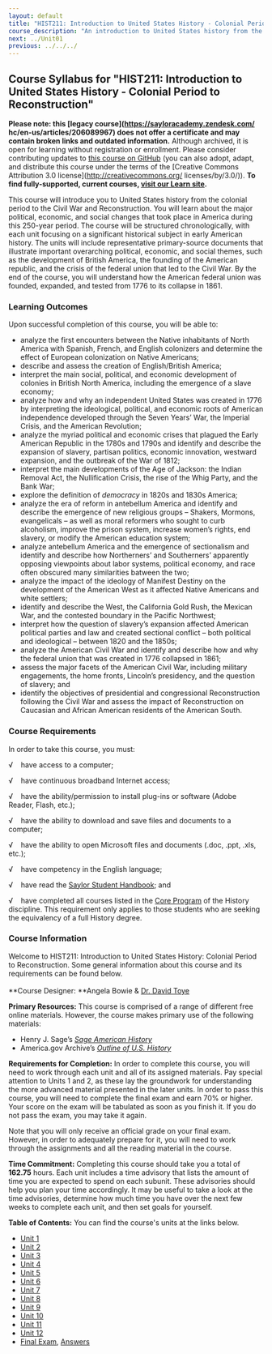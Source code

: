 ```yaml
---
layout: default
title: "HIST211: Introduction to United States History - Colonial Period to Reconstruction"
course_description: "An introduction to United States history from the colonial period to the Civil War and Reconstruction. Focuses on the major political, economic, and social changes that took place in America during this 250-year period."
next: ../Unit01
previous: ../../../
---
```

Course Syllabus for "HIST211: Introduction to United States History - Colonial Period to Reconstruction"
-------------------------------------------------------------------------------------------------------

**Please note: this [legacy course](https://sayloracademy.zendesk.com/
hc/en-us/articles/206089967) does not offer a certificate and may contain 
broken links and outdated information.** Although archived, it is open 
for learning without registration or enrollment. Please consider contributing 
updates to [this course on GitHub](https://github.com/saylordotorg/course_hist211) 
(you can also adopt, adapt, and distribute this course under the terms of 
the [Creative Commons Attribution 3.0 license](http://creativecommons.org/
licenses/by/3.0/)). **To find fully-supported, current courses, [visit our 
Learn site](https://learn.saylor.org).**

This course will introduce you to United States history from the
colonial period to the Civil War and Reconstruction. You will learn
about the major political, economic, and social changes that took place
in America during this 250-year period. The course will be structured
chronologically, with each unit focusing on a significant historical
subject in early American history. The units will include representative
primary-source documents that illustrate important overarching
political, economic, and social themes, such as the development of
British America, the founding of the American republic, and the crisis
of the federal union that led to the Civil War. By the end of the
course, you will understand how the American federal union was founded,
expanded, and tested from 1776 to its collapse in 1861.

### Learning Outcomes

Upon successful completion of this course, you will be able to:  

-   analyze the first encounters between the Native inhabitants of North
    America with Spanish, French, and English colonizers and determine
    the effect of European colonization on Native Americans;
-   describe and assess the creation of English/British America;
-   interpret the main social, political, and economic development of
    colonies in British North America, including the emergence of a
    slave economy;
-   analyze how and why an independent United States was created in 1776
    by interpreting the ideological, political, and economic roots of
    American independence developed through the Seven Years’ War, the
    Imperial Crisis, and the American Revolution;
-   analyze the myriad political and economic crises that plagued the
    Early American Republic in the 1780s and 1790s and identify and
    describe the expansion of slavery, partisan politics, economic
    innovation, westward expansion, and the outbreak of the War of 1812;
-   interpret the main developments of the Age of Jackson: the Indian
    Removal Act, the Nullification Crisis, the rise of the Whig Party,
    and the Bank War;
-   explore the definition of *democracy* in 1820s and 1830s America;
-   analyze the era of reform in antebellum America and identify and
    describe the emergence of new religious groups – Shakers, Mormons,
    evangelicals – as well as moral reformers who sought to curb
    alcoholism, improve the prison system, increase women’s rights, end
    slavery, or modify the American education system;
-   analyze antebellum America and the emergence of sectionalism and
    identify and describe how Northerners’ and Southerners’ apparently
    opposing viewpoints about labor systems, political economy, and race
    often obscured many similarities batween the two;
-   analyze the impact of the ideology of Manifest Destiny on the
    development of the American West as it affected Native Americans and
    white settlers;
-   identify and describe the West, the California Gold Rush, the
    Mexican War, and the contested boundary in the Pacific Northwest;
-   interpret how the question of slavery’s expansion affected American
    political parties and law and created sectional conflict – both
    political and ideological – between 1820 and the 1850s;
-   analyze the American Civil War and identify and describe how and why
    the federal union that was created in 1776 collapsed in 1861;
-   assess the major facets of the American Civil War, including
    military engagements, the home fronts, Lincoln’s presidency, and the
    question of slavery; and
-   identify the objectives of presidential and congressional
    Reconstruction following the Civil War and assess the impact of
    Reconstruction on Caucasian and African American residents of the
    American South.

### Course Requirements

In order to take this course, you must:  
  
 √    have access to a computer;  
  
 √    have continuous broadband Internet access;  
  
 √    have the ability/permission to install plug-ins or software (Adobe
Reader, Flash, etc.);  
  
 √    have the ability to download and save files and documents to a
computer;  
  
 √    have the ability to open Microsoft files and documents (.doc,
.ppt, .xls, etc.);  
  
 √    have competency in the English language;  
  
 √    have read the [Saylor Student
Handbook](http://www.saylor.org/site/wp-content/uploads/2012/05/Saylor-StudentHandbook.pdf);
and  
  
 √    have completed all courses listed in the [Core
Program](http://www.saylor.org/majors/history/) of the History
discipline. This requirement only applies to those students who are
seeking the equivalency of a full History degree.

### Course Information

Welcome to HIST211: Introduction to United States History: Colonial
Period to Reconstruction. Some general information about this course and
its requirements can be found below.  
    
 **Course Designer: **Angela Bowie & [Dr. David
Toye](http://www.saylor.org/faculty-o-t/#DrDavidToye)  
  
 **Primary Resources:** This course is comprised of a range of different
free online materials. However, the course makes primary use of the
following materials:  

-   Henry J. Sage’s *[Sage American
    History](http://sageamericanhistory.net/)*
-   America.gov Archive’s *[Outline of U.S.
    History](http://photos.state.gov/libraries/amgov/30145/publications-english/history_outline.pdf)*

**Requirements for Completion:** In order to complete this course, you
will need to work through each unit and all of its assigned materials.
Pay special attention to Units 1 and 2, as these lay the groundwork for
understanding the more advanced material presented in the later units.
In order to pass this course, you will need to complete the final exam
and earn 70% or higher. Your score on the exam will be tabulated as soon
as you finish it. If you do not pass the exam, you may take it again.  
  
 Note that you will only receive an official grade on your final exam.
However, in order to adequately prepare for it, you will need to work
through the assignments and all the reading material in the course.  
  
 **Time Commitment:** Completing this course should take you a total of
**162.75** hours. Each unit includes a time advisory that lists the
amount of time you are expected to spend on each subunit. These
advisories should help you plan your time accordingly. It may be useful
to take a look at the time advisories, determine how much time you have
over the next few weeks to complete each unit, and then set goals for
yourself.   
  
**Table of Contents:** You can find the course's units at the links below.

- [Unit 1](https://legacy.saylor.org/hist211/Unit01/)
- [Unit 2](https://legacy.saylor.org/hist211/Unit02/)
- [Unit 3](https://legacy.saylor.org/hist211/Unit03/)
- [Unit 4](https://legacy.saylor.org/hist211/Unit04/)
- [Unit 5](https://legacy.saylor.org/hist211/Unit05/)
- [Unit 6](https://legacy.saylor.org/hist211/Unit06/)
- [Unit 7](https://legacy.saylor.org/hist211/Unit07/)
- [Unit 8](https://legacy.saylor.org/hist211/Unit08/)
- [Unit 9](https://legacy.saylor.org/hist211/Unit09/)
- [Unit 10](https://legacy.saylor.org/hist211/Unit10/)
- [Unit 11](https://legacy.saylor.org/hist211/Unit11/)
- [Unit 12](https://legacy.saylor.org/hist211/Unit12/)
- [Final Exam](http://saylordotorg.github.io/LegacyExams/HIST/HIST211/HIST211-FinalExam.html), [Answers](http://saylordotorg.github.io/LegacyExams/HIST/HIST211/HIST211-FinalExam-Answers.html)
